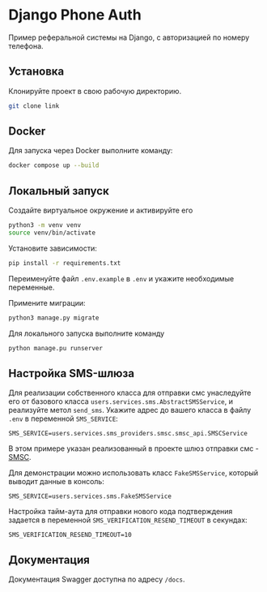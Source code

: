 # Django Phone Auth

Пример реферальной системы на Django, с авторизацией по номеру телефона.
## Установка

Клонируйте проект в свою рабочую директорию.

```bash
git clone link
```

## Docker
Для запуска через Docker выполните команду: 

```bash
docker compose up --build
```

## Локальный запуск
Создайте виртуальное окружение и активируйте его

```bash
python3 -m venv venv
source venv/bin/activate
```
Установите зависимости:

```bash
pip install -r requirements.txt
```

Переименуйте файл `.env.example` в `.env` и укажите необходимые переменные. 


Примените миграции:

```bash
python3 manage.py migrate
```


Для локального запуска выполните команду


```bash
python manage.pu runserver
```

## Настройка SMS-шлюза
Для реализации собственного класса для отправки смс унаследуйте его от базового класса `users.services.sms.AbstractSMSService`, и реализуйте метол `send_sms`. Укажите адрес до вашего класса в файлу `.env` в переменной `SMS_SERVICE`:

```env
SMS_SERVICE=users.services.sms_providers.smsc.smsc_api.SMSCService
```

В этом примере указан реализованный в проекте шлюз отправки смс - [SMSC](https://smsc.ru/). 


Для демонстрации можно использовать класс `FakeSMSService`, который выводит данные в консоль:

```env
SMS_SERVICE=users.services.sms.FakeSMSService
```

Настройка тайм-аута для отправки нового кода подтверждения задается в переменной `SMS_VERIFICATION_RESEND_TIMEOUT` в секундах:

```env
SMS_VERIFICATION_RESEND_TIMEOUT=10
```

## Документация
Документация Swagger доступна по адресу `/docs`.

